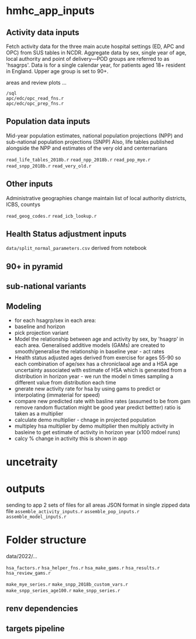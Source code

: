 # hmhc_app_inputs


## Activity data inputs
Fetch activity data for the three main acute hospital settings (ED, APC and OPC)
from SUS tables in NCDR. Aggregate data by sex, single year of age, local authority
and point of delivery—POD groups are referred to as 'hsagrps'. Data is for a single
calendar year, for patients aged 18+ resident in England. Upper age group is set to 90+.

areas and review plots ...

`/sql`  
`apc/edc/opc_read_fns.r`  
`apc/edc/opc_prep_fns.r`  


## Population data inputs
Mid-year population estimates, national population projections (NPP) and sub-national population projections (SNPP)
Also, life tables published alongside the NPP and estimates of the very old and centernarians 

`read_life_tables_2018b.r`
`read_npp_2018b.r`
`read_pop_mye.r`
`read_snpp_2018b.r`
`read_very_old.r`


## Other inputs
Administrative geographies change maintain list of local authority districts, ICBS, countys

`read_geog_codes.r`
`read_icb_lookup.r`

## Health Status adjustment inputs
`data/split_normal_parameters.csv`
derived from notebook

## 90+ in pyramid
## sub-national variants

## Modeling
* for each hsagrp/sex  in each area:
* baseline and horizon
* pick projection variant
* Model the relationship between age and activity by sex, by 'hsagrp' in each area.
Generalised additive models (GAMs) are created to smooth/generalise the relationship
in baseline year - act rates
* Health status adjusted ages derived from exercise for ages 55-90 so each combination
of age/sex has a chroniclaoal age and a HSA age uncertainty associated with estimate of
HSA which is generated from a distribution in horizon year - we run the model n times
sampling a different value from distribution each time
* gnerate new activity rate for hsa by using gams to predict or interpolating (immaterial for speed)
* compare new predicted rate with basline rates (assumed to be from gam remove random fluctation might be good year predict bettter)
ratio is taken as a multiplier
* calculate demo multiplier - chnage in projected population
* multipley hsa multiplier by demo multiplier then multiply activity in basleine to get estimate of activity in horizon year (x100 mdoel runs)
* calcy % change in activity this is shown in app

# uncetraity

# outputs
sending to app 2 sets of files for all areas JSON format in single zipped data file
`assemble_activity_inputs.r`
`assemble_pop_inputs.r`
`assemble_model_inputs.r`

# Folder structure
data/2022/...


`hsa_factors.r`
`hsa_helper_fns.r`
`hsa_make_gams.r`
`hsa_results.r`
`hsa_review_gams.r`




`make_mye_series.r`
`make_snpp_2018b_custom_vars.r`
`make_snpp_series_age100.r`
`make_snpp_series.r`


## renv dependencies

## targets pipeline